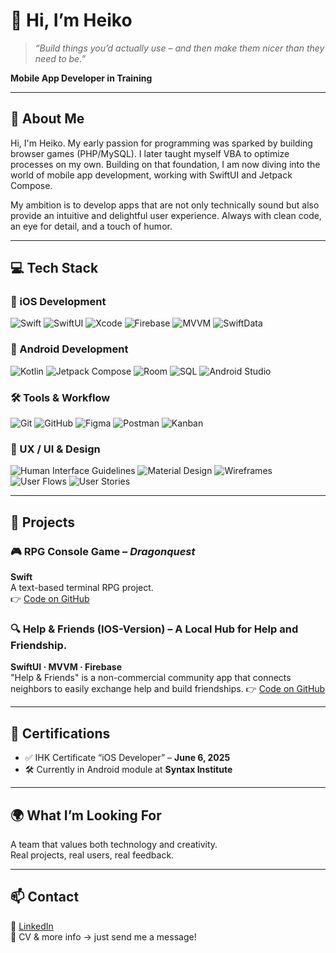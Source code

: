 # 👋 Hi, I’m Heiko

> *“Build things you’d actually use – and then make them nicer than they need to be.”*

**Mobile App Developer in Training**

---

## 🚀 About Me

Hi, I'm Heiko. My early passion for programming was sparked by building browser games (PHP/MySQL).
I later taught myself VBA to optimize processes on my own. Building on that foundation,
I am now diving into the world of mobile app development, working with SwiftUI and Jetpack Compose.

My ambition is to develop apps that are not only technically sound but also provide an intuitive
and delightful user experience. Always with clean code, an eye for detail, and a touch of humor.

---

## 💻 Tech Stack

### 🧠 iOS Development
![Swift](https://img.shields.io/badge/Swift-F05138?style=for-the-badge&logo=swift&logoColor=white)
![SwiftUI](https://img.shields.io/badge/SwiftUI-000000?style=for-the-badge&logo=swift&logoColor=white)
![Xcode](https://img.shields.io/badge/Xcode-1575F9?style=for-the-badge&logo=xcode&logoColor=white)
![Firebase](https://img.shields.io/badge/Firebase-FFCA28?style=for-the-badge&logo=firebase&logoColor=white)
![MVVM](https://img.shields.io/badge/MVVM-4285F4?style=for-the-badge)
![SwiftData](https://img.shields.io/badge/SwiftData-0A84FF?style=for-the-badge)

### 🤖 Android Development
![Kotlin](https://img.shields.io/badge/Kotlin-7F52FF?style=for-the-badge&logo=kotlin&logoColor=white)
![Jetpack Compose](https://img.shields.io/badge/Jetpack%20Compose-4285F4?style=for-the-badge&logo=android&logoColor=white)
![Room](https://img.shields.io/badge/Room-FF6F00?style=for-the-badge)
![SQL](https://img.shields.io/badge/SQL-336791?style=for-the-badge)
![Android Studio](https://img.shields.io/badge/Android%20Studio-3DDC84?style=for-the-badge&logo=android-studio&logoColor=white)

### 🛠 Tools & Workflow
![Git](https://img.shields.io/badge/Git-F05032?style=for-the-badge&logo=git&logoColor=white)
![GitHub](https://img.shields.io/badge/GitHub-181717?style=for-the-badge&logo=github&logoColor=white)
![Figma](https://img.shields.io/badge/Figma-F24E1E?style=for-the-badge&logo=figma&logoColor=white)
![Postman](https://img.shields.io/badge/Postman-FF6C37?style=for-the-badge&logo=postman&logoColor=white)
![Kanban](https://img.shields.io/badge/Kanban-0052CC?style=for-the-badge)

### 🎨 UX / UI & Design
![Human Interface Guidelines](https://img.shields.io/badge/HIG-000000?style=for-the-badge)
![Material Design](https://img.shields.io/badge/Material%20Design-757575?style=for-the-badge&logo=material-design&logoColor=white)
![Wireframes](https://img.shields.io/badge/Wireframes-FFC107?style=for-the-badge)
![User Flows](https://img.shields.io/badge/User%20Flow-2196F3?style=for-the-badge)
![User Stories](https://img.shields.io/badge/User%20Stories-607D8B?style=for-the-badge)

---

## 📱 Projects

### 🎮 RPG Console Game – *Dragonquest*  
**Swift**  
A text-based terminal RPG project.  
👉 [Code on GitHub](https://github.com/HeikoKoehler74/Dragonquest-Grundlagen-Abschlussprojekt.git)

### 🔍 Help & Friends (IOS-Version) – A Local Hub for Help and Friendship.  
**SwiftUI · MVVM · Firebase**  
"Help & Friends" is a non-commercial community app that connects neighbors to easily exchange help and build friendships.
👉 [Code on GitHub](https://github.com/HeikoKoehler74/HelpAndFriends)

---

## 📜 Certifications

- ✅ IHK Certificate “iOS Developer” – **June 6, 2025**  
- 🛠️ Currently in Android module at **Syntax Institute**

---

## 🌍 What I’m Looking For

A team that values both technology and creativity.  
Real projects, real users, real feedback.

---

## 📫 Contact

🔗 [LinkedIn](https://www.linkedin.com/in/heiko-köhler/)  
🧾 CV & more info → just send me a message!
